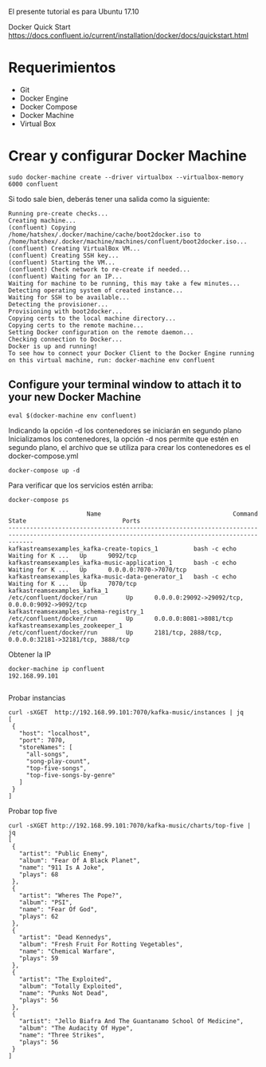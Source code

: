 El presente tutorial es para Ubuntu 17.10

Docker Quick Start
https://docs.confluent.io/current/installation/docker/docs/quickstart.html

# Requerimientos
  - Git
  - Docker Engine
  - Docker Compose
  - Docker Machine
  - Virtual Box
  
  
# Crear y configurar Docker Machine
  ```
  sudo docker-machine create --driver virtualbox --virtualbox-memory 6000 confluent
  ```
  
  Si todo sale bien, deberás tener una salida como la siguiente:
  
  ```
Running pre-create checks...
Creating machine...
(confluent) Copying /home/hatshex/.docker/machine/cache/boot2docker.iso to /home/hatshex/.docker/machine/machines/confluent/boot2docker.iso...
(confluent) Creating VirtualBox VM...
(confluent) Creating SSH key...
(confluent) Starting the VM...
(confluent) Check network to re-create if needed...
(confluent) Waiting for an IP...
Waiting for machine to be running, this may take a few minutes...
Detecting operating system of created instance...
Waiting for SSH to be available...
Detecting the provisioner...
Provisioning with boot2docker...
Copying certs to the local machine directory...
Copying certs to the remote machine...
Setting Docker configuration on the remote daemon...
Checking connection to Docker...
Docker is up and running!
To see how to connect your Docker Client to the Docker Engine running on this virtual machine, run: docker-machine env confluent

  ```
  
  ## Configure your terminal window to attach it to your new Docker Machine
  ```
  eval $(docker-machine env confluent)
  ```
  Indicando la opción -d los contenedores se iniciarán en segundo plano
Inicializamos los contenedores, la opción -d nos permite que estén en segundo plano, el archivo que se utiliza para crear los contenedores es el docker-compose.yml
```
docker-compose up -d
 ```
Para verificar que los servicios estén arriba:
```
docker-compose ps

                      Name                                     Command               State                           Ports                         
---------------------------------------------------------------------------------------------------------------------------------------------------
kafkastreamsexamples_kafka-create-topics_1          bash -c echo Waiting for K ...   Up      9092/tcp                                              
kafkastreamsexamples_kafka-music-application_1      bash -c echo Waiting for K ...   Up      0.0.0.0:7070->7070/tcp                                
kafkastreamsexamples_kafka-music-data-generator_1   bash -c echo Waiting for K ...   Up      7070/tcp                                              
kafkastreamsexamples_kafka_1                        /etc/confluent/docker/run        Up      0.0.0.0:29092->29092/tcp, 0.0.0.0:9092->9092/tcp      
kafkastreamsexamples_schema-registry_1              /etc/confluent/docker/run        Up      0.0.0.0:8081->8081/tcp                                
kafkastreamsexamples_zookeeper_1                    /etc/confluent/docker/run        Up      2181/tcp, 2888/tcp, 0.0.0.0:32181->32181/tcp, 3888/tcp

 ```
 
Obtener la IP
 ```
 docker-machine ip confluent
 192.168.99.101

 
  ```
 Probar instancias
 ```
 curl -sXGET  http://192.168.99.101:7070/kafka-music/instances | jq
 [
  {
    "host": "localhost",
    "port": 7070,
    "storeNames": [
      "all-songs",
      "song-play-count",
      "top-five-songs",
      "top-five-songs-by-genre"
    ]
  }
]

 ```
 
 Probar top five
 ```
curl -sXGET http://192.168.99.101:7070/kafka-music/charts/top-five | jq
[
  {
    "artist": "Public Enemy",
    "album": "Fear Of A Black Planet",
    "name": "911 Is A Joke",
    "plays": 68
  },
  {
    "artist": "Wheres The Pope?",
    "album": "PSI",
    "name": "Fear Of God",
    "plays": 62
  },
  {
    "artist": "Dead Kennedys",
    "album": "Fresh Fruit For Rotting Vegetables",
    "name": "Chemical Warfare",
    "plays": 59
  },
  {
    "artist": "The Exploited",
    "album": "Totally Exploited",
    "name": "Punks Not Dead",
    "plays": 56
  },
  {
    "artist": "Jello Biafra And The Guantanamo School Of Medicine",
    "album": "The Audacity Of Hype",
    "name": "Three Strikes",
    "plays": 56
  }
]

 ```

